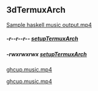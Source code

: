 ## 3dTermuxArch

[Sample haskell music output.mp4](https://user-images.githubusercontent.com/27742457/151226841-d11e98af-75a8-41c4-8862-fb2fa219e034.mp4)

##### -r--r--r-- [setupTermuxArch](https://raw.githubusercontent.com/TermuxArch/TermuxArch/master/setupTermuxArch)
##### -rwxrwxrwx [setupTermuxArch](https://TermuxArch.github.io/TermuxArch/setupTermuxArch)

[ghcup.music.mp4](https://raw.githubusercontent.com/TermuxArch/3dTermuxArch/master/mono/ghcup.music.mp4)

[ghcup.music.mp4](https://TermuxArch.github.io/3dTermuxArch/mono/ghcup.music.mp4)

<!-- TermuxArch/3dTermuxArch README.md EOF -->

